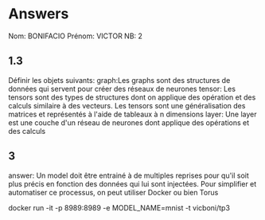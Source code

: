 # Answers

Nom: 	BONIFACIO
Prénom: VICTOR
NB: 	2

## 1.3
Définir les objets suivants:
graph:Les graphs sont des structures de données qui servent pour créer des réseaux de neurones
tensor: Les tensors sont des types de structures dont on applique des opération et des calculs similaire à des vecteurs. Les tensors sont une généralisation des matrices et représentés à l'aide de tableaux à n dimensions
layer: Une layer est une couche d'un réseau de neurones dont applique des opérations et des calculs

## 3
answer: Un model doit être entrainé à de multiples reprises pour qu'il soit plus précis en fonction des données qui lui sont injectées. Pour simplifier et automatiser ce processus, on peut utiliser Docker ou bien Torus

docker run -it -p 8989:8989 -e MODEL_NAME=mnist -t vicboni/tp3
